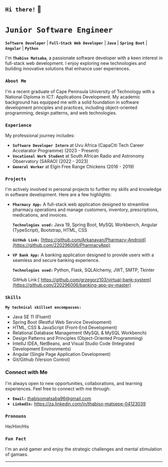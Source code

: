 ## **`Hi there!`** 👋

# **`Junior Software Engineer`**

**`Software Developer`** | **`Full-Stack Web Developer`** | **`Java`** | **`Spring Boot`** | **`Angular`** | **`Python`**

I'm **`Thabiso Matsaba`**, a passionate software developer with a keen interest in full-stack web development. I enjoy exploring new technologies and building innovative solutions that enhance user experiences.

### **`About Me`**

I'm a recent graduate of Cape Peninsula University of Technology with a National Diploma in ICT: Applications Development. My academic background has equipped me with a solid foundation in software development principles and practices, including object-oriented programming, design patterns, and web technologies.

### **`Experience`**

My professional journey includes:

* **`Software Developer Intern`** at Uvu Africa (CapaCiti Tech Career Accelarator Programme) (2023 - Present)
* **`Vocational Work Student`** at South African Radio and Astronomy Observatory (SARAO) (2022 - 2023)
* **`General Worker`** at Elgin Free Range Chickens (2016 - 2019)

### **`Projects`**

I'm actively involved in personal projects to further my skills and knowledge in software development. Here are a few highlights:

* **`Pharmacy App:`** A full-stack web application designed to streamline pharmacy operations and manage customers, inventory, prescriptions, medications, and invoices.

   **`Technologies used:`** Java 19, Spring Boot, MySQL Workbench, Angular (TypeScript), Bootstrap, HTML, CSS

   **`GitHub Link:`** [https://github.com/Arkanayan/Pharmacy-Android](https://github.com/220296006/PharmacyApp)

* **`VP Bank App:`** A banking application designed to provide users with a seamless and secure banking experience.

   **`Technologies used:`** Python, Flask, SQLAlchemy, JWT, SMTP, Tkinter

   GitHub Link:[ https://github.com/grzegorz103/virtual-bank-system](https://github.com/220296006/banking-app-py-master)

### **`Skills`**

**`My technical skillset encompasses:`**

* Java SE 11 (Fluent)
* Spring Boot (Restful Web Service Development)
* HTML, CSS & JavaScript (Front-End Development)
* Relational Database Management (MySQL & MySQL Workbench)
* Design Patterns and Principles (Object-Oriented Programming)
* IntelliJ IDEA, NetBeans, and Visual Studio Code (Integrated Development Environments)
* Angular (Single Page Application Development)
* Git/Github (Version Control)

### Connect with Me

I'm always open to new opportunities, collaborations, and learning experiences. Feel free to connect with me through:

* **`Email:`** thabisomatsaba96@gmail.com
* **`LinkedIn:`** https://za.linkedin.com/in/thabiso-matsepe-04123039

### **`Pronouns`**

He/Him/His

### **`Fun Fact`**

I'm an avid gamer and enjoy the strategic challenges and mental stimulation of gamaes.


---



